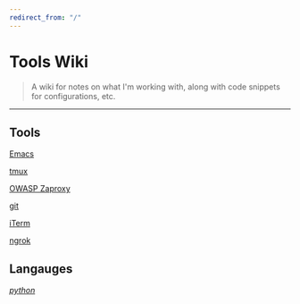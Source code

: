```yaml
---
redirect_from: "/"
---
```



# Tools Wiki

> A wiki for notes on what I'm working with, along with code snippets for configurations, etc.

---


## Tools
[Emacs](Emacs)

[tmux](tmux)

[OWASP Zaproxy](OWASP-ZAPROXY)

[git](git)

[iTerm](iTerm)

[ngrok](ngrok)

## Langauges
*[python](python)*
